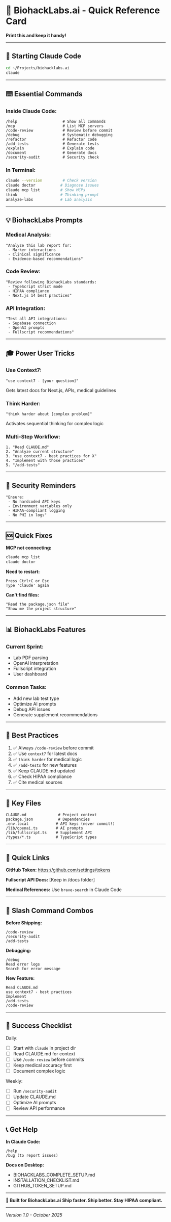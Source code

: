 # 🎯 BiohackLabs.ai - Quick Reference Card
**Print this and keep it handy!**

---

## 🚀 Starting Claude Code
```bash
cd ~/Projects/biohacklabs.ai
claude
```

---

## ⌨️ Essential Commands

### Inside Claude Code:
```
/help                    # Show all commands
/mcp                     # List MCP servers
/code-review             # Review before commit
/debug                   # Systematic debugging
/refactor                # Refactor code
/add-tests               # Generate tests
/explain                 # Explain code
/document                # Generate docs
/security-audit          # Security check
```

### In Terminal:
```bash
claude --version         # Check version
claude doctor           # Diagnose issues
claude mcp list         # Show MCPs
think                   # Thinking prompt
analyze-labs            # Lab analysis
```

---

## 💡 BiohackLabs Prompts

### Medical Analysis:
```
"Analyze this lab report for:
 - Marker interactions
 - Clinical significance
 - Evidence-based recommendations"
```

### Code Review:
```
"Review following BiohackLabs standards:
 - TypeScript strict mode
 - HIPAA compliance
 - Next.js 14 best practices"
```

### API Integration:
```
"Test all API integrations:
 - Supabase connection
 - OpenAI prompts
 - Fullscript recommendations"
```

---

## 🎓 Power User Tricks

### Use Context7:
```
"use context7 - [your question]"
```
Gets latest docs for Next.js, APIs, medical guidelines

### Think Harder:
```
"think harder about [complex problem]"
```
Activates sequential thinking for complex logic

### Multi-Step Workflow:
```
1. "Read CLAUDE.md"
2. "Analyze current structure"
3. "use context7 - best practices for X"
4. "Implement with those practices"
5. "/add-tests"
```

---

## 🔐 Security Reminders

```
"Ensure:
 - No hardcoded API keys
 - Environment variables only
 - HIPAA-compliant logging
 - No PHI in logs"
```

---

## 🆘 Quick Fixes

**MCP not connecting:**
```bash
claude mcp list
claude doctor
```

**Need to restart:**
```
Press Ctrl+C or Esc
Type 'claude' again
```

**Can't find files:**
```
"Read the package.json file"
"Show me the project structure"
```

---

## 📊 BiohackLabs Features

### Current Sprint:
- Lab PDF parsing
- OpenAI interpretation
- Fullscript integration
- User dashboard

### Common Tasks:
- Add new lab test type
- Optimize AI prompts
- Debug API issues
- Generate supplement recommendations

---

## 🎯 Best Practices

1. ✅ Always `/code-review` before commit
2. ✅ Use `context7` for latest docs
3. ✅ `think harder` for medical logic
4. ✅ `/add-tests` for new features
5. ✅ Keep CLAUDE.md updated
6. ✅ Check HIPAA compliance
7. ✅ Cite medical sources

---

## 📁 Key Files

```
CLAUDE.md              # Project context
package.json           # Dependencies
.env.local            # API keys (never commit!)
/lib/openai.ts        # AI prompts
/lib/fullscript.ts    # Supplement API
/types/*.ts           # TypeScript types
```

---

## 🔗 Quick Links

**GitHub Token:**
https://github.com/settings/tokens

**Fullscript API Docs:**
[Keep in /docs folder]

**Medical References:**
Use `brave-search` in Claude Code

---

## 💪 Slash Command Combos

**Before Shipping:**
```
/code-review
/security-audit
/add-tests
```

**Debugging:**
```
/debug
Read error logs
Search for error message
```

**New Feature:**
```
Read CLAUDE.md
use context7 - best practices
Implement
/add-tests
/code-review
```

---

## 🎉 Success Checklist

Daily:
- [ ] Start with `claude` in project dir
- [ ] Read CLAUDE.md for context
- [ ] Use `/code-review` before commits
- [ ] Keep medical accuracy first
- [ ] Document complex logic

Weekly:
- [ ] Run `/security-audit`
- [ ] Update CLAUDE.md
- [ ] Optimize AI prompts
- [ ] Review API performance

---

## 📞 Get Help

**In Claude Code:**
```
/help
/bug (to report issues)
```

**Docs on Desktop:**
- BIOHACKLABS_COMPLETE_SETUP.md
- INSTALLATION_CHECKLIST.md
- GITHUB_TOKEN_SETUP.md

---

**🧬 Built for BiohackLabs.ai**
**Ship faster. Ship better. Stay HIPAA compliant.**

---

*Version 1.0 - October 2025*
